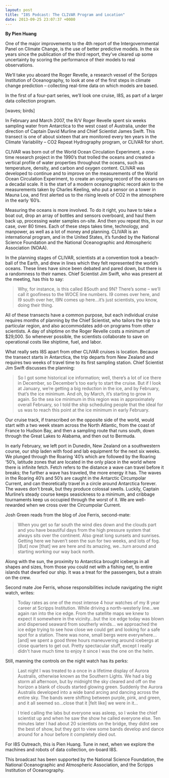```yaml
---
layout: post
title: "I8S Podcast: The CLIVAR Program and Location"
date: 2013-09-25 23:07:37 +0000
---
```



**By Pien Huang**

One of the major improvements to the 4th report of the Intergovernmental Panel
on Climate Change, is the use of better predictive models. In the six years
since the publication of the third report, they’ve cleared up some uncertainty
by scoring the performance of their models to real observations.

We’ll take you aboard the Roger Revelle, a research vessel of the Scripps
Institution of Oceanography, to look at one of the first steps in climate
change prediction – collecting real-time data on which models are based.

In the first of a four-part series, we’ll look one cruise, I8S, as part of a
larger data collection program.

[waves; birds]

In February and March 2007, the R/V Roger Revelle spent six weeks sampling
water from Antarctica to the west coast of Australia, under the direction of
Captain David Murline and Chief Scientist James Swift. This transect is one of
about sixteen that are monitored every ten years in the Climate Variability –
CO2 Repeat Hydrography program, or CLIVAR for short.

CLIVAR was born out of the World Ocean Circulation Experiment, a one-time
research project in the 1990’s that trolled the oceans and created a vertical
profile of water properties throughout the oceans, such as temperature,
density, and carbon and oxygen content. CLIVAR was developed to continue and
to improve on the measurements of the World Ocean Circulation Experiment, to
create an ongoing record of the oceans on a decadal scale. It is the start of
a modern oceanographic record akin to the measurements taken by Charles
Keeling, who put a sensor on a tower in Mauna Loa, and first alerted us to the
rising levels of CO2 in the atmosphere in the early ’60’s.

Measuring the oceans is more involved. To do it right, you have to take a boat
out, drop an array of bottles and sensors overboard, and haul them back up,
processing water samples on-site. And then you repeat this, in our case, over
80 times. Each of these steps takes time, technology, and manpower, as well as
a lot of money and planning. CLIVAR is an international program, and in the
United States, it’s funded by the National Science Foundation and the National
Oceanographic and Atmospheric Association (NOAA).

In the planning stages of CLIVAR, scientists at a convention took a beach-ball
of the Earth, and drew in lines which they felt represented the world’s
oceans. These lines have since been debated and pared down, but there is a
randomness to their names. Chief Scientist Jim Swift, who was present at the
meeting, has this to say:

> Why, for instance, is this called 8South and 9N? There’s some – we’ll call
it goofiness to the WOCE line numbers. I9 comes over here, and I9 south over
her, I9N comes up here…it’s just scientists, you know, doing their thing.

All of these transects have a common purpose, but each individual cruise
requires months of planning by the Chief Scientist, who tailors the trip to a
particular region, and also accommodates add-on programs from other
scientists. A day of shiptime on the Roger Revelle costs a minimum of $29,000.
So whenever possible, the scientists collaborate to save on operational costs
like shiptime, fuel, and labor.

What really sets I8S apart from other CLIVAR cruises is location. Because the
transect starts in Antarctica, the trip departs from New Zealand and requires
two weeks of travel time to its first sampling station. Chief Scientist Jim
Swift discusses the planning:

> So I got some historical ice information; well, there’s a lot of ice there
in December, so December’s too early to start the cruise. But if I look at
January, we’re getting a big reduction in the ice, and by February, that’s the
ice minimum. And oh, by March, it’s starting to grow in again. So the sea ice
minimum in this region was in approximately overall February, so I told the
ship scheduling people that the ideal for us was to reach this point at the
ice minimum in early February.

Our cruise track, if transcribed on the opposite side of the world, would
start with a two week steam across the North Atlantic, from the coast of
France to Hudson Bay, and then a sampling route that runs south, down through
the Great Lakes to Alabama, and then out to Bermuda.

In early February, we left port in Dunedin, New Zealand on a southwestern
course, our ship laden with food and lab equipment for the next six weeks. We
plunged through the Roaring ‘40’s which are followed by the Roaring ‘50’s,
latitude zones that are located in the only place in the world where there is
infinite fetch. Fetch refers to the distance a wave can travel before it
breaks; the further a wave has traveled, the more energy it has. The waves in
the Roaring 40’s and 50’s are caught in the Antarctic Circumpolar Current, and
can theoretically travel in a circle around Antarctica forever. The waves
don’t break, but they produce colossal swells. Luckily, Captain Murline’s
steady course keeps seasickness to a minimum, and cribbage tournaments keep us
occupied through the worst of it. We are well-rewarded when we cross over the
Circumpolar Current.

Josh Green reads from the blog of Joe Ferris, second-mate:

> When you get so far south the wind dies down and the clouds part and you
have beautiful days from the high pressure system that always sits over the
continent. Also great long sunsets and sunrises. Getting here we haven’t seen
the sun for two weeks, and lots of fog. [But] now [that] we are here and its
amazing, we…turn around and starting working our way back north.

Along with the sun, the proximity to Antarctica brought icebergs in all shapes
and sizes, from those you could net with a fishing net, to entire islands that
dwarfed our ship. It was a treat for the passengers, but a strain on the crew.

Second mate Joe Ferris, whose responsibilities include navigating the night
watch, writes:

> Today rates as one of the most intense 4 hour watches of my 8 year career at
Scripps Institution. While driving a north-westerly line…we again ran into the
ice edge. From the satellite maps we knew to expect it somewhere in the
vicinity…but the ice edge today was blown and dispersed seaward from southerly
winds… we approached the ice edge trying to see how close we could get and
looking for a safe spot for a station. There was none, small bergs were
everywhere…[and] we spent a good three hours maneuvering around icebergs at
close quarters to get out. Pretty spectacular stuff, except I really didn't
have much time to enjoy it since I was the one on the helm.

Still, manning the controls on the night watch has its perks:

> Last night I was treated to a once in a lifetime display of Aurora
Australis, otherwise known as the Southern Lights. We had a big storm all
afternoon, but by midnight the sky cleared and off on the horizon a blank of
clouds started glowing green. Suddenly the Aurora Australis developed into a
wide band arcing and dancing across the entire sky. The bands were shifting
between purple, pink, and green, and it all seemed so…close that it [felt
like] we were in it…

>

> I tried calling the labs but everyone was asleep, so I woke the chief
scientist up and when he saw the show he called everyone else. Ten minutes
later I had about 20 scientists on the bridge, they didnt see the best of
show, but they got to view some bands develop and dance around for a hour
before it completely died out.

For I8S Outreach, this is Pien Huang. Tune in next, when we explore the
machines and robots of data collection, on-board I8S.

This broadcast has been supported by the National Science Foundation, the
National Oceanographic and Atmospheric Association, and the Scripps
Institution of Oceanography.


